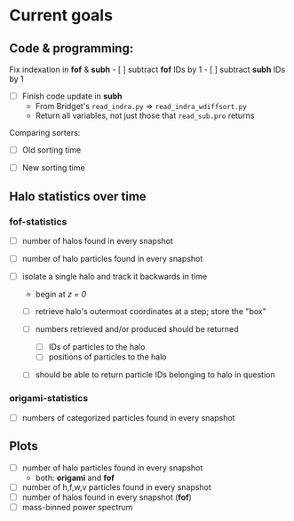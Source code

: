# Current goals

## Code & programming:
Fix indexation in **fof** & **subh**
    - [ ] subtract **fof** IDs by 1 
    - [ ] subtract **subh** IDs by 1 

- [ ] Finish code update in **subh** 
    - From Bridget's `read_indra.py` => `read_indra_wdiffsort.py` 
    - Return all variables, not just those that `read_sub.pro` returns 

Comparing sorters: 
- [ ] Old sorting time 
- [ ] New sorting time 


## Halo statistics over time

### fof-statistics 
- [ ] number of halos found in every snapshot 

- [ ] number of halo particles found in every snapshot 

- [ ] isolate a single halo and track it backwards in time 
    - begin at *z = 0* 
    - [ ] retrieve halo's outermost coordinates at a step; store the "box" 
    - [ ] numbers retrieved and/or produced should be returned 

        - [ ] IDs of particles to the halo 
        - [ ] positions of particles to the halo 

    - [ ] should be able to return particle IDs belonging to halo in question 

### origami-statistics 
- [ ] numbers of categorized particles found in every snapshot 

## Plots 
- [ ] number of halo particles found in every snapshot 
    - both: **origami** and **fof** 
- [ ] number of h,f,w,v particles found in every snapshot 
- [ ] number of halos found in every snapshot (**fof**) 
- [ ] mass-binned power spectrum 